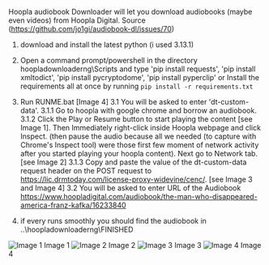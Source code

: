Hoopla audiobook Downloader will let you download audiobooks (maybe even videos) from Hoopla Digital. Source (https://github.com/jo1gi/audiobook-dl/issues/70)

1. download and install the latest python (i used 3.13.1)

2. Open a command prompt/powershell in the directory hoopladownloaderng\Scripts and type 'pip install requests', 'pip install xmltodict', 'pip install pycryptodome', 'pip install pyperclip' 
or Install the requirements all at once by running `pip install -r requirements.txt` 

3. Run RUNME.bat [Image 4]
	3.1 You will be asked to enter 'dt-custom-data'. 
		  3.1.1 Go to hoopla with google chrome and borrow an audiobook. 
		  3.1.2 Click the Play or Resume button to start playing the content [see Image 1]. Then Immediately right-click inside Hoopla webpage and click Inspect. (then pause the audio because all we needed (to capture
            with Chrome's Inspect tool) were those first few moment of network activity after you started playing your hoopla content). Next go to Network tab. [see Image 2]
		  3.1.3 Copy and paste the value of the dt-custom-data request header on the POST request to https://lic.drmtoday.com/license-proxy-widevine/cenc/. [see Image 3 and Image 4]
	3.2 You will be asked to enter URL of the Audiobook https://www.hoopladigital.com/audiobook/the-man-who-disappeared-america-franz-kafka/16233840
	
5. if every runs smoothly you should find the audiobook in ..\hoopladownloaderng\FINISHED


![Image 1](https://github.com/user-attachments/assets/9fc0d82d-afc4-4c74-8f15-17ffe2fcd38a)
Image 1
![Image 2](https://github.com/user-attachments/assets/d51d89c8-c0da-4276-91fa-429544e2b90a)
Image 2
![Image 3](https://github.com/user-attachments/assets/15523c18-dc68-4f28-8a70-d74430d7b4e0)
Image 3
![Image 4](https://github.com/user-attachments/assets/8b09606d-302d-4cb4-b26a-7c52d6b66e66)
Image 4
